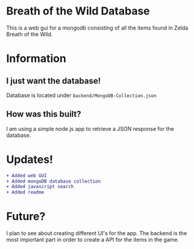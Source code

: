 # Breath of the Wild Database
This is a web gui for a mongodb consisting of all the items found in Zelda Breath of the Wild.


# Information
## I just want the database!
Database is located under `backend/MongoDB-Collection.json`

## How was this built?
I am using a simple node.js app to retrieve a JSON response for the database.

# Updates!
```diff
+ Added web GUI
+ Added mongoDB database collection
+ Added javascript search
+ Added readme
```

# Future?
I plan to see about creating different UI's for the app. The backend is the most important part in order to create a API for the items in the game.